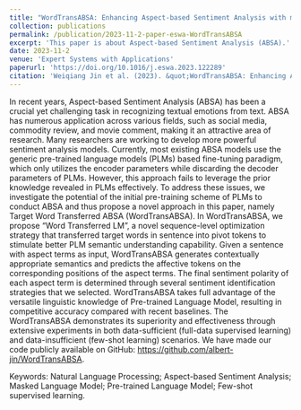 ```yaml
---
title: "WordTransABSA: Enhancing Aspect-based Sentiment Analysis with masked language modeling for affective token prediction"
collection: publications
permalink: /publication/2023-11-2-paper-eswa-WordTransABSA
excerpt: 'This paper is about Aspect-based Sentiment Analysis (ABSA).'
date: 2023-11-2
venue: 'Expert Systems with Applications'
paperurl: 'https://doi.org/10.1016/j.eswa.2023.122289'
citation: 'Weiqiang Jin et al. (2023). &quot;WordTransABSA: Enhancing Aspect-based Sentiment Analysis with masked language modeling for affective token prediction,&quot; <i>Expert Systems with Applications</i>. Volume 238, Part F, 2024, 122289, ISSN 0957-4174.'
---
```


In recent years, Aspect-based Sentiment Analysis (ABSA) has been a crucial yet challenging task in recognizing textual emotions from text. ABSA has numerous application across various fields, such as social media, commodity review, and movie comment, making it an attractive area of research. Many researchers are working to develop more powerful sentiment analysis models. Currently, most existing ABSA models use the generic pre-trained language models (PLMs) based fine-tuning paradigm, which only utilizes the encoder parameters while discarding the decoder parameters of PLMs. However, this approach fails to leverage the prior knowledge revealed in PLMs effectively. To address these issues, we investigate the potential of the initial pre-training scheme of PLMs to conduct ABSA and thus propose a novel approach in this paper, namely Target Word Transferred ABSA (WordTransABSA). In WordTransABSA, we propose “Word Transferred LM”, a novel sequence-level optimization strategy that transferred target words in sentence into pivot tokens to stimulate better PLM semantic understanding capability. Given a sentence with aspect terms as input, WordTransABSA generates contextually appropriate semantics and predicts the affective tokens on the corresponding positions of the aspect terms. The final sentiment polarity of each aspect term is determined through several sentiment identification strategies that we selected. WordTransABSA takes full advantage of the versatile linguistic knowledge of Pre-trained Language Model, resulting in competitive accuracy compared with recent baselines. The WordTransABSA demonstrates its superiority and effectiveness through extensive experiments in both data-sufficient (full-data supervised learning) and data-insufficient (few-shot learning) scenarios. We have made our code publicly available on GitHub: https://github.com/albert-jin/WordTransABSA.

Keywords: Natural Language Processing; Aspect-based Sentiment Analysis; Masked Language Model; Pre-trained Language Model; Few-shot supervised learning.

